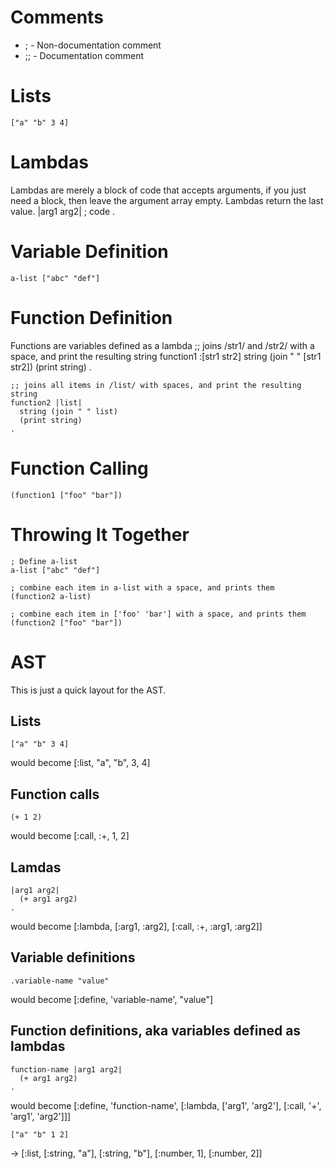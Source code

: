 Comments
============
* ;   -  Non-documentation comment
* ;;   -  Documentation comment

Lists
======
    ["a" "b" 3 4]

Lambdas
========
Lambdas are merely a block of code that accepts arguments, if you just need a block, then leave the argument array empty.
Lambdas return the last value.
    |arg1 arg2|
      ; code
    .


Variable Definition
=====================
    a-list ["abc" "def"]


Function Definition
=======================
Functions are variables defined as a lambda
    ;; joins /str1/ and /str2/ with a space, and print the resulting string
    function1 :[str1 str2]
      string (join " " [str1 str2])
      (print string)
    .

    ;; joins all items in /list/ with spaces, and print the resulting string
    function2 |list|
      string (join " " list)
      (print string)
    .

Function Calling
====================
    (function1 ["foo" "bar"])


Throwing It Together
=====================
    ; Define a-list
    a-list ["abc" "def"]
    
    ; combine each item in a-list with a space, and prints them
    (function2 a-list)
    
    ; combine each item in ['foo' 'bar'] with a space, and prints them
    (function2 ["foo" "bar"])

AST
===
This is just a quick layout for the AST.

## Lists ##
    ["a" "b" 3 4]
would become
    [:list, "a", "b", 3, 4]

## Function calls ##
    (+ 1 2)
would become
    [:call, :+, 1, 2]

## Lamdas ##
    |arg1 arg2|
      (+ arg1 arg2)
    .
would become
    [:lambda, [:arg1, :arg2], [:call, :+, :arg1, :arg2]]

## Variable definitions ##
    .variable-name "value"
would become
    [:define, 'variable-name', "value"]

## Function definitions, aka variables defined as lambdas ##
    function-name |arg1 arg2|
      (+ arg1 arg2)
    .
would become
    [:define, 'function-name',
      [:lambda, ['arg1', 'arg2'],
         [:call, '+', 'arg1', 'arg2']]]


    ["a" "b" 1 2]
->
    [:list,
      [:string, "a"],
      [:string, "b"],
      [:number, 1],
      [:number, 2]]
